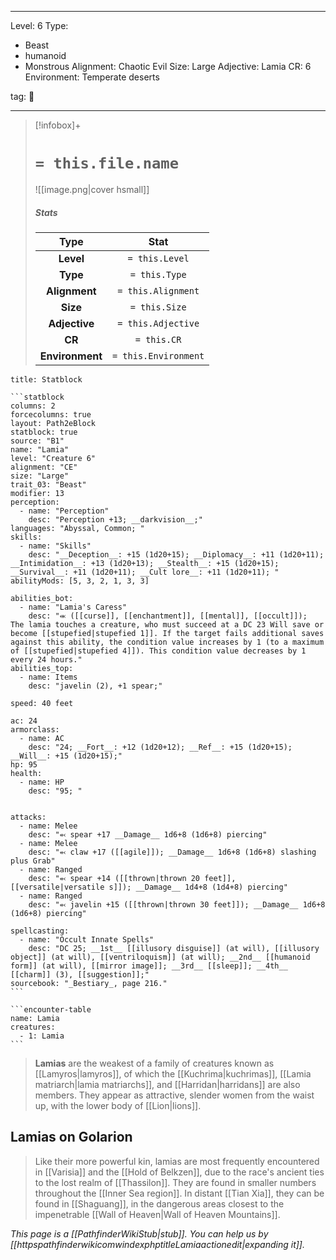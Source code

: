 
---


Level: 6
Type:
- Beast
- humanoid
- Monstrous
Alignment: Chaotic Evil
Size: Large
Adjective: Lamia
CR: 6
Environment: Temperate deserts


tag: 👹

---

> [!infobox]+
> #  `= this.file.name`
> ![[image.png|cover hsmall]]
> ##### Stats
> Type | Stat |
> :---:|:---:|
> **Level** | `= this.Level` |
> **Type** | `= this.Type` |
> **Alignment** | `= this.Alignment` |
> **Size** | `= this.Size` |
> **Adjective** | `= this.Adjective` |
> **CR** | `= this.CR` |
> **Environment** | `= this.Environment` |




````ad-info
title: Statblock

```statblock
columns: 2
forcecolumns: true
layout: Path2eBlock
statblock: true
source: "B1"
name: "Lamia"
level: "Creature 6"
alignment: "CE"
size: "Large"
trait_03: "Beast"
modifier: 13
perception:
  - name: "Perception"
    desc: "Perception +13; __darkvision__;"
languages: "Abyssal, Common; "
skills:
  - name: "Skills"
    desc: "__Deception__: +15 (1d20+15); __Diplomacy__: +11 (1d20+11); __Intimidation__: +13 (1d20+13); __Stealth__: +15 (1d20+15); __Survival__: +11 (1d20+11); __Cult lore__: +11 (1d20+11); "
abilityMods: [5, 3, 2, 1, 3, 3]

abilities_bot:
  - name: "Lamia's Caress"
    desc: "⬺ ([[curse]], [[enchantment]], [[mental]], [[occult]]);  The lamia touches a creature, who must succeed at a DC 23 Will save or become [[stupefied|stupefied 1]]. If the target fails additional saves against this ability, the condition value increases by 1 (to a maximum of [[stupefied|stupefied 4]]). This condition value decreases by 1 every 24 hours."
abilities_top:
  - name: Items
    desc: "javelin (2), +1 spear;"

speed: 40 feet

ac: 24
armorclass:
  - name: AC
    desc: "24; __Fort__: +12 (1d20+12); __Ref__: +15 (1d20+15); __Will__: +15 (1d20+15);"
hp: 95
health:
  - name: HP
    desc: "95; "


attacks:
  - name: Melee
    desc: "⬻ spear +17 __Damage__ 1d6+8 (1d6+8) piercing"
  - name: Melee
    desc: "⬻ claw +17 ([[agile]]); __Damage__ 1d6+8 (1d6+8) slashing plus Grab"
  - name: Ranged
    desc: "⬻ spear +14 ([[thrown|thrown 20 feet]], [[versatile|versatile s]]); __Damage__ 1d4+8 (1d4+8) piercing"
  - name: Ranged
    desc: "⬻ javelin +15 ([[thrown|thrown 30 feet]]); __Damage__ 1d6+8 (1d6+8) piercing"

spellcasting:
  - name: "Occult Innate Spells"
    desc: "DC 25; __1st__ [[illusory disguise]] (at will), [[illusory object]] (at will), [[ventriloquism]] (at will); __2nd__ [[humanoid form]] (at will), [[mirror image]]; __3rd__ [[sleep]]; __4th__ [[charm]] (3), [[suggestion]];"
sourcebook: "_Bestiary_, page 216."
```

```encounter-table
name: Lamia
creatures:
  - 1: Lamia
```

````



> **Lamias** are the weakest of a family of creatures known as [[Lamyros|lamyros]], of which the [[Kuchrima|kuchrimas]], [[Lamia matriarch|lamia matriarchs]], and [[Harridan|harridans]] are also members. They appear as attractive, slender women from the waist up, with the lower body of [[Lion|lions]].


## Lamias on Golarion

> Like their more powerful kin, lamias are most frequently encountered in [[Varisia]] and the [[Hold of Belkzen]], due to the race's ancient ties to the lost realm of [[Thassilon]]. They are found in smaller numbers throughout the [[Inner Sea region]]. In distant [[Tian Xia]], they can be found in [[Shaguang]], in the dangerous areas closest to the impenetrable [[Wall of Heaven|Wall of Heaven Mountains]].



*This page is a [[PathfinderWikiStub|stub]]. You can help us by [[httpspathfinderwikicomwindexphptitleLamiaactionedit|expanding it]].*









